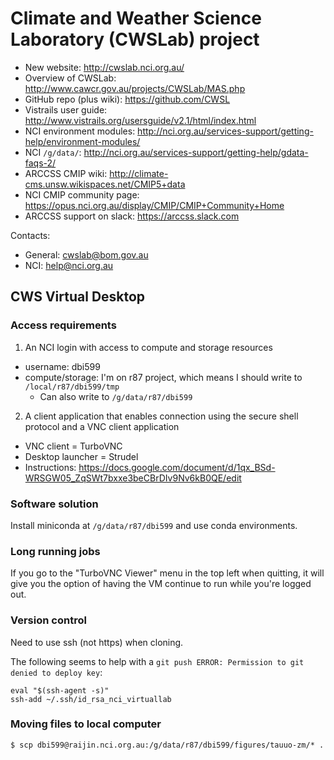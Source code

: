 # Climate and Weather Science Laboratory (CWSLab) project

* New website: http://cwslab.nci.org.au/
* Overview of CWSLab: http://www.cawcr.gov.au/projects/CWSLab/MAS.php  
* GitHub repo (plus wiki): https://github.com/CWSL  
* Vistrails user guide: http://www.vistrails.org/usersguide/v2.1/html/index.html  
* NCI environment modules: http://nci.org.au/services-support/getting-help/environment-modules/  
* NCI `/g/data/`: http://nci.org.au/services-support/getting-help/gdata-faqs-2/  
* ARCCSS CMIP wiki: http://climate-cms.unsw.wikispaces.net/CMIP5+data
* NCI CMIP community page: https://opus.nci.org.au/display/CMIP/CMIP+Community+Home
* ARCCSS support on slack: https://arccss.slack.com

Contacts:  

* General: cwslab@bom.gov.au
* NCI: help@nci.org.au


## CWS Virtual Desktop

### Access requirements

1. An NCI login with access to compute and storage resources
   
  * username: dbi599
  * compute/storage: I'm on r87 project, which means I should write to `/local/r87/dbi599/tmp`
    * Can also write to `/g/data/r87/dbi599`

2. A client application that enables connection using the secure shell protocol and a VNC client application
 
  * VNC client = TurboVNC  
  * Desktop launcher = Strudel  
  * Instructions: https://docs.google.com/document/d/1qx_BSd-WRSGW05_ZqSWt7bxxe3beCBrDIv9Nv6kB0QE/edit  
  
### Software solution

Install miniconda at `/g/data/r87/dbi599` and use conda environments.

### Long running jobs

If you go to the "TurboVNC Viewer" menu in the top left when quitting, it will give you the option of having the VM continue to run while you're logged out.

### Version control

Need to use ssh (not https) when cloning.  
  
The following seems to help with a `git push ERROR: Permission to git denied to deploy key`:  
```
eval "$(ssh-agent -s)"  
ssh-add ~/.ssh/id_rsa_nci_virtuallab
``` 

### Moving files to local computer  

```
$ scp dbi599@raijin.nci.org.au:/g/data/r87/dbi599/figures/tauuo-zm/* .
```
  
  
